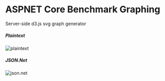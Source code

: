 # ASPNET Core Benchmark Graphing
Server-side d3.js svg graph generator
 
##### Plaintext
![plaintext](https://d3renderer.azurewebsites.net/plaintext/v7?src=1)

##### JSON.Net
![json.net](https://d3renderer.azurewebsites.net/json/v6?src=1)
